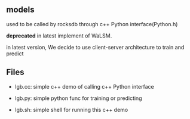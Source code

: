 ## models

used to be called by rocksdb through c++ Python interface(Python.h)

**deprecated** in latest implement of WaLSM. 

in latest version, We decide to use client-server architecture to train and predict 

## Files

 - lgb.cc: simple c++ demo of calling c++ Python interface

 - lgb.py: simple python func for training or predicting

 - lgb.sh: simple shell for running this c++ demo